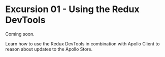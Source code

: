 # Excursion 01 - Using the Redux DevTools

Coming soon.

Learn how to use the Redux DevTools in combination with Apollo Client to reason about updates to the Apollo Store.
